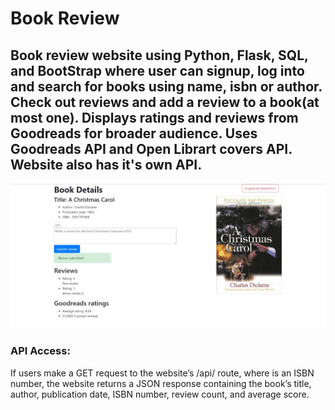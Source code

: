 # Book Review
## Book review website using Python, Flask, SQL, and BootStrap where user can signup, log into and search for books using name, isbn or author. Check out reviews and add a review to a book(at most one). Displays ratings and reviews from Goodreads for broader audience. Uses Goodreads API and Open Librart covers API. Website also has it's own API.



![](https://github.com/himanshuc71/Book_review/blob/master/demo.jpg)

### API Access: 
If users make a GET request to the website’s /api/<isbn> route, where <isbn> is an ISBN number, the website returns a JSON response containing the book’s title, author, publication date, ISBN number, review count, and average score. 
